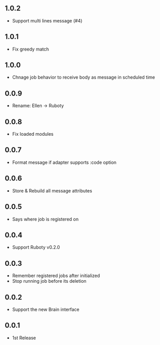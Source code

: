 ## 1.0.2
- Support multi lines message (#4)

## 1.0.1
- Fix greedy match

## 1.0.0
- Chnage job behavior to receive body as message in scheduled time

## 0.0.9
- Rename: Ellen -> Ruboty

## 0.0.8
- Fix loaded modules

## 0.0.7
- Format message if adapter supports :code option

## 0.0.6
- Store & Rebuild all message attributes

## 0.0.5
- Says where job is registered on

## 0.0.4
- Support Ruboty v0.2.0

## 0.0.3
- Remember registered jobs after initialized
- Stop running job before its deletion

## 0.0.2
- Support the new Brain interface

## 0.0.1
- 1st Release
